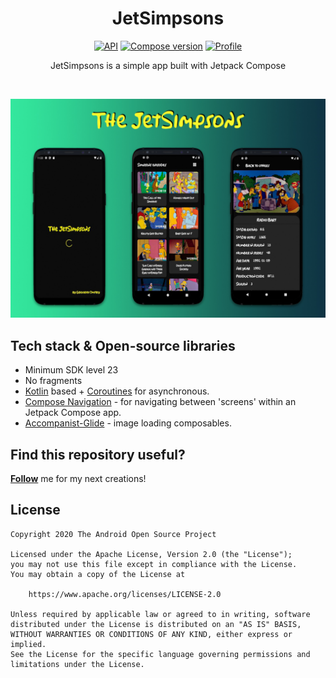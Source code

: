 <h1 align="center">JetSimpsons</h1>

<p align="center">
  <a href="https://android-arsenal.com/api?level=23"><img alt="API" src="https://img.shields.io/badge/API-23%2B-brightgreen.svg?style=flat"/></a>
  <a href="https://developer.android.com/jetpack/androidx/versions/all-channel"><img alt="Compose version" src="https://img.shields.io/badge/compose%20version-1.0.0--beta03-red"/></a>
  <a href="https://github.com/an9ar"><img alt="Profile" src="https://an9ar.github.io/an9arGithubLogo.svg"/></a>
</p>

<p align="center">  
JetSimpsons is a simple app built with Jetpack Compose</p>
</br>

<p align="center">
<img src="/preview/screenshot.jpg"/>
</p>

## Tech stack & Open-source libraries
- Minimum SDK level 23
- No fragments
- [Kotlin](https://kotlinlang.org/) based + [Coroutines](https://github.com/Kotlin/kotlinx.coroutines) for asynchronous.
- [Compose Navigation](https://developer.android.com/jetpack/androidx/releases/navigation#navigation_compose_version_100_2) - for navigating between 'screens' within an Jetpack Compose app.
- [Accompanist-Glide](https://github.com/chrisbanes/accompanist/tree/main/glide) - image loading composables.

## Find this repository useful?
__[Follow](https://github.com/an9ar)__ me for my next creations!

## License

```
Copyright 2020 The Android Open Source Project

Licensed under the Apache License, Version 2.0 (the "License");
you may not use this file except in compliance with the License.
You may obtain a copy of the License at

    https://www.apache.org/licenses/LICENSE-2.0

Unless required by applicable law or agreed to in writing, software
distributed under the License is distributed on an "AS IS" BASIS,
WITHOUT WARRANTIES OR CONDITIONS OF ANY KIND, either express or implied.
See the License for the specific language governing permissions and
limitations under the License.
